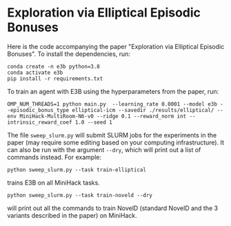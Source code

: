 # Exploration via Elliptical Episodic Bonuses

Here is the code accompanying the paper "Exploration via Elliptical Episodic Bonuses". To install the dependencies, run:

```
conda create -n e3b python=3.8
conda activate e3b
pip install -r requirements.txt
```

To train an agent with E3B using the hyperparameters from the paper, run:

```
OMP_NUM_THREADS=1 python main.py  --learning_rate 0.0001 --model e3b --episodic_bonus_type elliptical-icm --savedir ./results/elliptical/ --env MiniHack-MultiRoom-N6-v0 --ridge 0.1 --reward_norm int --intrinsic_reward_coef 1.0 --seed 1
```

The file `sweep_slurm.py` will submit SLURM jobs for the experiments in the paper (may require some editing based on your computing infrastructure). It can also be run with the argument `--dry`, which will print out a list of commands instead. For example:

```
python sweep_slurm.py --task train-elliptical 
```

trains E3B on all MiniHack tasks.

```
python sweep_slurm.py --task train-noveld --dry
```

will print out all the commands to train NovelD (standard NovelD and the 3 variants described in the paper) on MiniHack.


